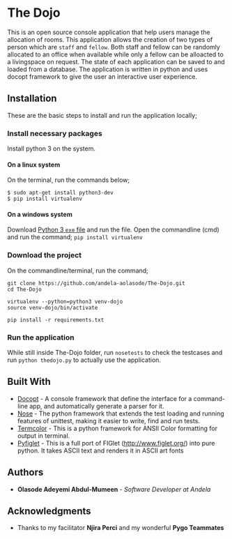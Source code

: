 # The Dojo

This is an open source console application that help users manage the allocation of rooms. This application allows the creation of two types of person which are `staff` and `fellow`. Both staff and fellow can be randomly allocated to an office when available while only a fellow can be alloacted to a livingspace on request. The state of each application can be saved to and loaded from a database. The application is written in python and uses docopt framework to give the user an interactive user experience.

## Installation

These are the basic steps to install and run the application locally;

### Install necessary packages

Install python 3 on the system.

#### On a linux system

On the terminal, run the commands below;
```
$ sudo apt-get install python3-dev
$ pip install virtualenv
```

#### On a windows system

Download [Python 3 `exe` file](https://www.python.org/downloads/release/python-360/) and run the file.
Open the commandline (cmd) and run the command;
`pip install virtualenv`

### Download the project

On the commandline/terminal, run the command;
```
git clone https://github.com/andela-aolasode/The-Dojo.git
cd The-Dojo

virtualenv --python=python3 venv-dojo
source venv-dojo/bin/activate

pip install -r requirements.txt
```

### Run the application

While still inside The-Dojo folder, run `nosetests` to check the testcases and run `python thedojo.py` to actually use the application.

## Built With

* [Docopt](http://docopt.org/) - A console framework that define the interface for a command-line app, and automatically generate a parser for it.
* [Nose](https://pypi.python.org/pypi/nose/1.3.7) - The python framework that extends the test loading and running features of unittest, making it easier to write, find and run tests.
* [Termcolor](https://pypi.python.org/pypi/termcolor) - This is a python framework for ANSII Color formatting for output in terminal.
* [Pyfiglet](https://pypi.python.org/pypi/pyfiglet) - This is a full port of FIGlet (http://www.figlet.org/) into pure python. It takes ASCII text and renders it in ASCII art fonts

## Authors

* **Olasode Adeyemi Abdul-Mumeen** - *Software Developer at Andela*

## Acknowledgments

* Thanks to my facilitator **Njira Perci** and my wonderful **Pygo Teammates**
